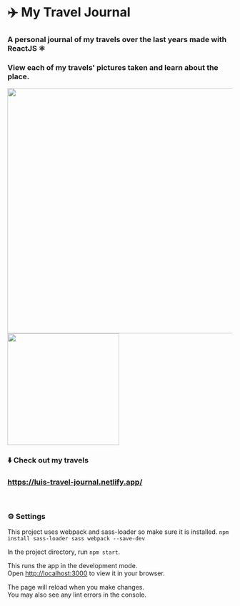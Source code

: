 # ✈️ My Travel Journal
### A personal journal of my travels over the last years made with ReactJS ⚛
### View each of my travels' pictures taken and learn about the place.

<p float="left">
  <img src="https://user-images.githubusercontent.com/69304255/210505038-eec8edf9-3a26-4ea3-b692-98741481f1b8.png" width="550" />
  <img src="https://user-images.githubusercontent.com/69304255/210504815-4d133b24-6f95-45ec-b1e8-57e9798295b6.png" width="250" /> 
</p>

### ⬇️ Check out my travels
### https://luis-travel-journal.netlify.app/

<br>

### ⚙️ Settings

This project uses webpack and sass-loader so make sure it is installed.
`npm install sass-loader sass webpack --save-dev`

In the project directory, run `npm start`.

This runs the app in the development mode.\
Open [http://localhost:3000](http://localhost:3000) to view it in your browser.

The page will reload when you make changes.\
You may also see any lint errors in the console.
